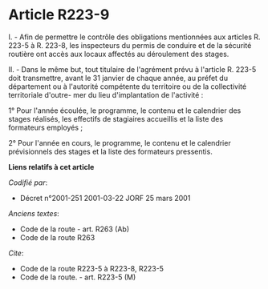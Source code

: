 # Article R223-9

I. - Afin de permettre le contrôle des obligations mentionnées aux articles R. 223-5 à R. 223-8, les inspecteurs du permis de
conduire et de la sécurité routière ont accès aux locaux affectés au déroulement des stages.

II. - Dans le même but, tout titulaire de l'agrément prévu à l'article R. 223-5 doit transmettre, avant le 31 janvier de
chaque année, au préfet du département ou à l'autorité compétente du territoire ou de la collectivité territoriale d'outre-
mer du lieu d'implantation de l'activité :

1° Pour l'année écoulée, le programme, le contenu et le calendrier des stages réalisés, les effectifs de stagiaires
accueillis et la liste des formateurs employés ;

2° Pour l'année en cours, le programme, le contenu et le calendrier prévisionnels des stages et la liste des formateurs
pressentis.

**Liens relatifs à cet article**

_Codifié par_:

  - Décret n°2001-251 2001-03-22 JORF 25 mars 2001

_Anciens textes_:

  - Code de la route - art. R263 (Ab)
  - Code de la route R263

_Cite_:

  - Code de la route R223-5 à R223-8, R223-5
  - Code de la route. - art. R223-5 (M)
